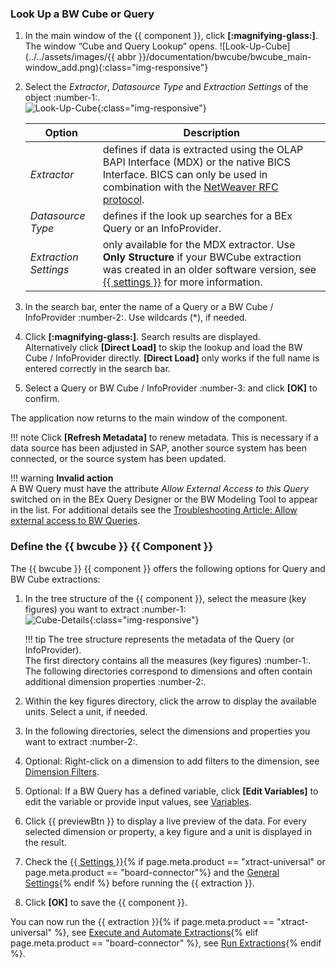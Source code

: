 
### Look Up a BW Cube or Query

1. In the main window of the {{ component }}, click **[:magnifying-glass:]**. The window “Cube and Query Lookup” opens.
![Look-Up-Cube](../../assets/images/{{ abbr }}/documentation/bwcube/bwcube_main-window_add.png){:class="img-responsive"}
2. Select the *Extractor*, *Datasource Type* and *Extraction Settings* of the object :number-1:.<br>
![Look-Up-Cube](../../assets/images/documentation/components/bwcube/bwcube_look-up.png){:class="img-responsive"} 

	| Option                             | Description |
	|------------------------------------|---------------------------------------------------------------------------------------------|
	| *Extractor*   | defines if data is extracted using the OLAP BAPI Interface (MDX) or the native BICS Interface. BICS can only be used in combination with the [NetWeaver RFC protocol](../sap-connection/settings.md/#rfc-libraries). |
	| *Datasource Type* | defines if the look up searches for a BEx Query or an InfoProvider.  | 
	| *Extraction Settings*  | only available for the MDX extractor. Use **Only Structure** if your BWCube extraction was created in an older software version, see [{{ settings }}](settings.md) for more information. | 

3.  In the search bar, enter the name of a Query or a BW Cube / InfoProvider :number-2:. Use wildcards (*), if needed.
3. Click **[:magnifying-glass:]**. Search results are displayed.<br>
Alternatively click **[Direct Load]** to skip the lookup and load the BW Cube / InfoProvider directly. 
**[Direct Load]** only works if the full name is entered correctly in the search bar.
4. Select a Query or BW Cube / InfoProvider :number-3: and click **[OK]** to confirm.

The application now returns to the main window of the component.

!!! note
	Click **[Refresh Metadata]** to renew metadata. 
	This is necessary if a data source has been adjusted in SAP, another source system has been connected, or the source system has been updated.

!!! warning
	**Invalid action**<br>
	A BW Query must have the attribute *Allow External Access to this Query* switched on in the BEx Query Designer or the BW Modeling Tool to appear in the list.
	For additional details see the [Troubleshooting Article: Allow external access to BW Queries](https://support.theobald-software.com/helpdesk/KB/View/13800-allow-external-access-to-bw-queries). 


### Define the {{ bwcube }}  {{ Component }}

The {{ bwcube }} {{ component }} offers the following options for Query and BW Cube extractions:

1. In the tree structure of the {{ component }}, select the measure (key figures) you want to extract :number-1: <br>
![Cube-Details](../../assets/images/documentation/components/bwcube/cube-measures.png){:class="img-responsive"}

	!!! tip 
		The tree structure represents the metadata of the Query (or InfoProvider). <br>
		The first directory contains all the measures (key figures) :number-1:. 
		The following directories correspond to dimensions and often contain additional dimension properties :number-2:. 

2. Within the key figures directory, click the arrow to display the available units. Select a unit, if needed.
3. In the following directories, select the dimensions and properties you want to extract :number-2:.
4. Optional: Right-click on a dimension to add filters to the dimension, see [Dimension Filters](variables-and-filters.md/#set-dimension-filters).
5. Optional: If a BW Query has a defined variable, click **[Edit Variables]** to edit the variable or provide input values, see [Variables](variables-and-filters.md/#edit-variables).
6. Click {{ previewBtn }} to display a live preview of the data. For every selected dimension or property, a key figure and a unit is displayed in the result. 
7. Check the [{{ Settings }}](settings.md){% if page.meta.product == "xtract-universal" or page.meta.product == "board-connector"%} and the [General Settings](general-settings.md){% endif %} before running the {{ extraction }}.
8. Click **[OK]** to save the {{ component }}.

You can now run the {{ extraction }}{% if page.meta.product == "xtract-universal" %}, see [Execute and Automate Extractions](../execute-and-automate/index.md){% elif page.meta.product == "board-connector" %}, see [Run Extractions](../run-extractions.md){% endif %}.

